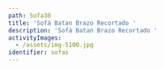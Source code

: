 ```yaml
---
path: Sofa30
title: 'Sofá Batan Brazo Recortado '
description: 'Sofá Batan Brazo Recortado '
activityImages:
  - /assets/img-5100.jpg
identifier: sofas
---
```


